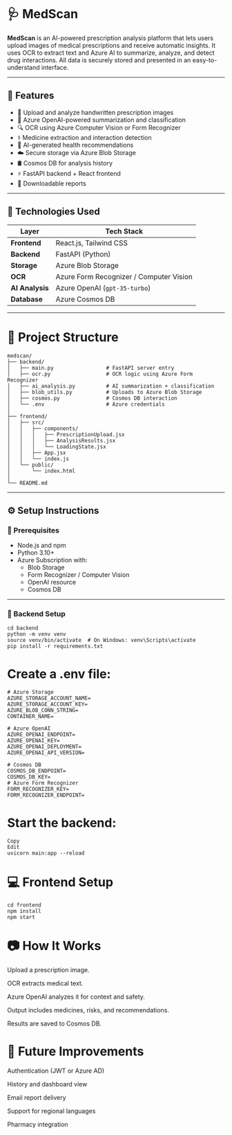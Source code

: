 # 🩺 MedScan

**MedScan** is an AI-powered prescription analysis platform that lets users upload images of medical prescriptions and receive automatic insights. It uses OCR to extract text and Azure AI to summarize, analyze, and detect drug interactions. All data is securely stored and presented in an easy-to-understand interface.

---

## 🚀 Features

- 📸 Upload and analyze handwritten prescription images
- 🧠 Azure OpenAI-powered summarization and classification
- 🔍 OCR using Azure Computer Vision or Form Recognizer
- ⚕️ Medicine extraction and interaction detection
- 📝 AI-generated health recommendations
- ☁️ Secure storage via Azure Blob Storage
- 🛢️ Cosmos DB for analysis history
- ⚡ FastAPI backend + React frontend
- 📄 Downloadable reports

---

## 🧠 Technologies Used

| Layer | Tech Stack |
|-------|------------|
| **Frontend** | React.js, Tailwind CSS |
| **Backend** | FastAPI (Python) |
| **Storage** | Azure Blob Storage |
| **OCR** | Azure Form Recognizer / Computer Vision |
| **AI Analysis** | Azure OpenAI (`gpt-35-turbo`) |
| **Database** | Azure Cosmos DB |

---

# 📂 Project Structure
```
medscan/
├── backend/
│   ├── main.py                 # FastAPI server entry
│   ├── ocr.py                  # OCR logic using Azure Form Recognizer
│   ├── ai_analysis.py          # AI summarization + classification
│   ├── blob_utils.py           # Uploads to Azure Blob Storage
│   ├── cosmos.py               # Cosmos DB interaction
│   └── .env                    # Azure credentials
│
├── frontend/
│   ├── src/
│   │   ├── components/
│   │   │   ├── PrescriptionUpload.jsx
│   │   │   ├── AnalysisResults.jsx
│   │   │   └── LoadingState.jsx
│   │   ├── App.jsx
│   │   └── index.js
│   └── public/
│       └── index.html
│
└── README.md

```
---

## ⚙️ Setup Instructions

### 🔐 Prerequisites

- Node.js and npm
- Python 3.10+
- Azure Subscription with:
  - Blob Storage
  - Form Recognizer / Computer Vision
  - OpenAI resource
  - Cosmos DB

---

### 🧪 Backend Setup

```
cd backend
python -m venv venv
source venv/bin/activate  # On Windows: venv\Scripts\activate
pip install -r requirements.txt
```
# Create a .env file:
```
# Azure Storage
AZURE_STORAGE_ACCOUNT_NAME=
AZURE_STORAGE_ACCOUNT_KEY=
AZURE_BLOB_CONN_STRING= 
CONTAINER_NAME=

# Azure OpenAI
AZURE_OPENAI_ENDPOINT=
AZURE_OPENAI_KEY=
AZURE_OPENAI_DEPLOYMENT=
AZURE_OPENAI_API_VERSION=

# Cosmos DB
COSMOS_DB_ENDPOINT=
COSMOS_DB_KEY=
# Azure Form Recognizer
FORM_RECOGNIZER_KEY= 
FORM_RECOGNIZER_ENDPOINT= 
```
# Start the backend:
```
Copy
Edit
uvicorn main:app --reload
```
# 💻 Frontend Setup
```
cd frontend
npm install
npm start
```
# 📷 How It Works
Upload a prescription image.

OCR extracts medical text.

Azure OpenAI analyzes it for context and safety.

Output includes medicines, risks, and recommendations.

Results are saved to Cosmos DB.

# 📌 Future Improvements
Authentication (JWT or Azure AD)

History and dashboard view

Email report delivery

Support for regional languages

Pharmacy integration


